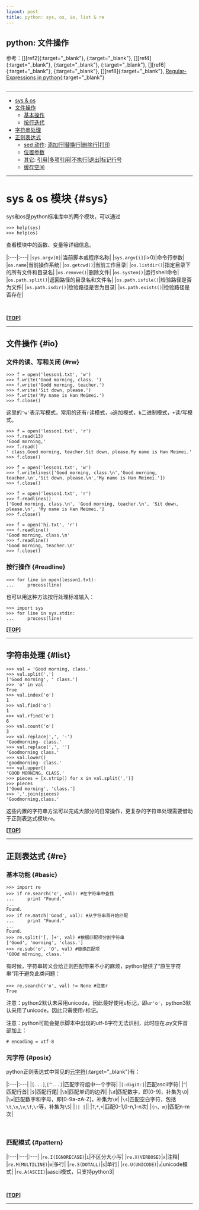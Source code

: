```yaml
---
layout: post
title: python: sys, os, io, list & re
---
```

## python: 文件操作

参考：[][ref2]{:target="_blank"}, [][ref3]{:target="_blank"}, [][ref4]{:target="_blank"},   [][ref1]{:target="_blank"}, [][ref5]{:target="_blank"}, [][ref6]{:target="_blank"}, [][ref7]{:target="_blank"}, [][ref8]{:target="_blank"}, [Regular-Expressions in python][ref9]{:target="_blank"}

[ref1]:
[ref2]:
[ref3]:
[ref4]:
[ref5]:
[ref6]:
[ref7]:
[ref8]:
[ref9]:http://www.cnblogs.com/huxi/archive/2010/07/04/1771073.html

<h2 id="top"></h2>

***

*   [sys & os](#sys)
*   [文件操作](#io)
    *   [基本操作](#rw)
    *   [按行迭代](#readline)
*   [字符串处理](#list)
*   [正则表达式](#re)
    *   [sed 动作](#cmd): [添加行](#ai)\|[替换行](#c)\|[删除行](#d)\|[打印](#p)
    *   [位置参数](#address)
    *   [其它](#cmdplus): [引用](#quote)\|[多项引用](#multiquote)\|[不执行](#notdo)\|[退出](#quit)\|[标记行号](#numline)
    *   [缓存空间](#pattern)

***

# sys & os 模块 {#sys}

sys和os是python标准库中的两个模块，可以通过

    >>> help(sys)
    >>> help(os)

查看模块中的函数、变量等详细信息。

|:---|:---|
|`sys.argv[0]`|当前脚本或程序名称|
|`sys.argv[i]`(i>0)|命令行参数|
|`os.name`|当前操作系统|
|`os.getcwd()`|当前工作目录|
|`os.listdir()`|指定目录下的所有文件和目录名|
|`os.remove()`|删除文件|
|`os.system()`|运行shell命令|
|`os.path.split()`|返回路径的目录名和文件名|
|`os.path.isfile()`|检验路径是否为文件|
|`os.path.isdir()`|检验路径是否为目录|
|`os.path.exists()`|检验路径是否存在|

<br>

**[[TOP](#top)]**

***

## 文件操作 {#io}

### 文件的读、写和关闭 {#rw}

    >>> f = open('lesson1.txt', 'w')
    >>> f.write('Good morning, class. ')
    >>> f.write('Godd morning, teacher.')
    >>> f.write('Sit down, please.')
    >>> f.write('My name is Han Meimei.')
    >>> f.close()

这里的`'w'`表示写模式，常用的还有`r`读模式，`a`追加模式，`b`二进制模式，`+`读/写模式。

    >>> f = open('lesson1.txt', 'r')
    >>> f.read(13)
    'Good morning,'
    >>> f.read()
    ' class.Good morning, teacher.Sit down, please.My name is Han Meimei.'
    >>> f.close()
    
    >>> f = open('lesson1.txt', 'w')
    >>> f.writelines(['Good morning, class.\n','Good morning, teacher.\n','Sit down, please.\n','My name is Han Meimei.'])
    >>> f.close()
    
    >>> f = open('lesson1.txt', 'r')
    >>> f.readlines()
    ['Good morning, class.\n', 'Good morning, teacher.\n', 'Sit down, please.\n', 'My name is Han Meimei.']
    >>> f.close()
    
    >>> f = open('hi.txt', 'r')
    >>> f.readline()
    'Good morning, class.\n'
    >>> f.readline()
    'Good morning, teacher.\n'
    >>> f.close()

### 按行操作 {#readline}

    >>> for line in open(lesson1.txt):
    ...     process(line)

也可以用这种方法按行处理标准输入：

    >>> import sys
    >>> for line in sys.stdin:
    ...     process(line)

**[[TOP](#top)]**

***

## 字符串处理 {#list}

    >>> val = 'Good morning, class.'
    >>> val.split(',')
    ['Good morning', ' class.']
    >>> 'o' in val
    True
    >>> val.index('o')
    1
    >>> val.find('o')
    1
    >>> val.rfind('o')
    6
    >>> val.count('o')
    3
    >>> val.replace(',', '-')
    'Goodmorning- class.'
    >>> val.replace(',', '')
    'Goodmorning class.'
    >>> val.lower()
    'goodmorning- class.'
    >>> val.upper()
    'GOOD MORNING, CLASS.'
    >>> pieces = [x.strip() for x in val.split(',')]
    >>> pieces
    ['Good morning', 'class.']
    >>> ','.join(pieces)
    'Goodmorning,class.'

这些内置的字符串方法可以完成大部分的日常操作，更复杂的字符串处理需要借助于正则表达式模块`re`。

**[[TOP](#top)]**

***

## 正则表达式 {#re}

### 基本功能 {#basic}
    >>> import re
    >>> if re.search('o', val): #在字符串中查找
    ...     print "Found."
    ... 
    Found.
    >>> if re.match('Good', val): #从字符串首开始匹配
    ...     print "Found."
    ... 
    Found.
    >>> re.split('[, ]+', val) #根据匹配项分割字符串
    ['Good', 'morning', 'class.']
    >>> re.sub('o', 'O', val) #替换匹配项
    'GOOd mOrning, class.'

有时候，字符串转义会给正则匹配带来不小的麻烦，python提供了“原生字符串”用于避免此类问题：

    >>> re.search(r'o', val) != None #注意r
    True

注意：python2默认未采用unicode，因此最好使用`u`标记，即`ur'o'`，python3默认采用了unicode，因此只需使用`r`标记。

注意：python可能会提示脚本中出现的utf-8字符无法识别，此时应在.py文件首部加上：

    # encoding = utf-8

### 元字符 {#posix}

python正则表达式中常见的[元字符](http://about.uuspider.com/2015/07/15/grep.html#basic){:target="_blank"}有：

|:---|:---|
|`[...]`,`[^...]`|匹配字符组中一个字符|
|`[:digit:]`|匹配ascii字符|
|`^`|匹配行首|
|`$`|匹配行尾|
|`\b`|匹配单词的边界|
|`\d`|匹配数字，即[0-9]，补集为`\D`|
|`\w`|匹配数字和字母，即[0-9a-zA-Z]，补集为`\W`|
|`\s`|匹配空白字符，包括`\t`,`\n`,`\v`,`\f`,`\r`等，补集为`\S`|
|``||
|``||
|`?`,`*`,`+`|匹配0-1,0-n,1-n次|
|`{n, m}`|匹配n-m次|

<br>

### 匹配模式 {#pattern}

|:---|:---|:---|
|`re.I(IGNORECASE)`|`i`|不区分大小写|
|`re.X(VERBOSE)`|`x`|注释|
|`re.M(MULTILINE)`|`m`|多行|
|`re.S(DOTALL)`|`s`|单行|
|`re.U(UNICODE)`|`u`|unicode模式|
|`re.A(ASCII)`|`a`ascii模式，只支持python3|

<br>

**[[TOP](#top)]**

***